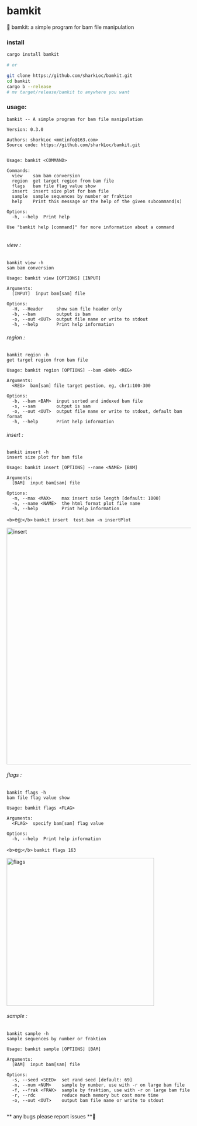 # bamkit

🦀 bamkit: a simple program for bam file manipulation

### install

```bash
cargo install bamkit

# or

git clone https://github.com/sharkLoc/bamkit.git
cd bamkit
cargo b --release
# mv target/release/bamkit to anywhere you want 
```

### usage:

```
bamkit -- A simple program for bam file manipulation

Version: 0.3.0

Authors: shorkLoc <mmtinfo@163.com>
Source code: https://github.com/sharkLoc/bamkit.git


Usage: bamkit <COMMAND>

Commands:
  view    sam bam conversion
  region  get target region from bam file
  flags   bam file flag value show
  insert  insert size plot for bam file
  sample  sample sequences by number or fraktion
  help    Print this message or the help of the given subcommand(s)

Options:
  -h, --help  Print help

Use "bamkit help [command]" for more information about a command


```

###### view :

```
bamkit view -h
sam bam conversion

Usage: bamkit view [OPTIONS] [INPUT]

Arguments:
  [INPUT]  input bam[sam] file

Options:
  -H, --Header     show sam file header only
  -b, --bam        output is bam
  -o, --out <OUT>  output file name or write to stdout
  -h, --help       Print help information
```

###### region :

```
bamkit region -h
get target region from bam file

Usage: bamkit region [OPTIONS] --bam <BAM> <REG>

Arguments:
  <REG>  bam[sam] file target postion, eg, chr1:100-300

Options:
  -b, --bam <BAM>  input sorted and indexed bam file
  -s, --sam        output is sam
  -o, --out <OUT>  output file name or write to stdout, default bam format
  -h, --help       Print help information
```

###### insert :

```
bamkit insert -h
insert size plot for bam file

Usage: bamkit insert [OPTIONS] --name <NAME> [BAM]

Arguments:
  [BAM]  input bam[sam] file

Options:
  -m, --max <MAX>    max insert szie length [default: 1000]
  -n, --name <NAME>  the html format plot file name
  -h, --help         Print help information
```

`<b>`eg:`</b>` `bamkit insert  test.bam -n insertPlot`

<img width="645" alt="insert" src="https://user-images.githubusercontent.com/50580507/203885026-31a8090a-ec47-4831-bc94-68ea604b792d.png">

###### flags :

```
bamkit flags -h
bam file flag value show

Usage: bamkit flags <FLAG>

Arguments:
  <FLAG>  specify bam[sam] flag value

Options:
  -h, --help  Print help information
```

`<b>`eg:`</b>` `bamkit flags 163`

<img width="403" alt="flags" src="https://user-images.githubusercontent.com/50580507/203884903-e35d7f3c-548f-4ce7-ba0a-1a908b10e80d.png">

###### sample :

```
bamkit sample -h
sample sequences by number or fraktion

Usage: bamkit sample [OPTIONS] [BAM]

Arguments:
  [BAM]  input bam[sam] file

Options:
  -s, --seed <SEED>  set rand seed [default: 69]
  -n, --num <NUM>    sample by number, use with -r on large bam file
  -f, --frak <FRAK>  sample by fraktion, use with -r on large bam file
  -r, --rdc          reduce much memory but cost more time
  -o, --out <OUT>    output bam file name or write to stdout


```

** any bugs please report issues **💖
